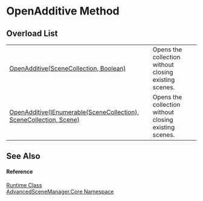 # OpenAdditive Method


## Overload List
<table>
<tr>
<td><a href="M_AdvancedSceneManager_Core_Runtime_OpenAdditive">OpenAdditive(SceneCollection, Boolean)</a></td>
<td>Opens the collection without closing existing scenes.</td></tr>
<tr>
<td><a href="M_AdvancedSceneManager_Core_Runtime_OpenAdditive_1">OpenAdditive(IEnumerable(SceneCollection), SceneCollection, Scene)</a></td>
<td>Opens the collection without closing existing scenes.</td></tr>
</table>

## See Also


#### Reference
<a href="T_AdvancedSceneManager_Core_Runtime">Runtime Class</a>  
<a href="N_AdvancedSceneManager_Core">AdvancedSceneManager.Core Namespace</a>  
